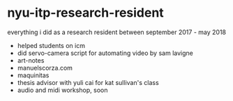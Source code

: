 # nyu-itp-research-resident
everything i did as a research resident between september 2017 - may 2018

* helped students on icm
* did servo-camera script for automating video by sam lavigne
* art-notes
* manuelscorza.com
* maquinitas
* thesis advisor with yuli cai for kat sullivan's class
* audio and midi workshop, soon
